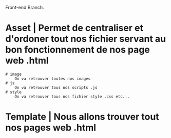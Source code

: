 Front-end Branch.

# Asset  | Permet de centraliser et d'ordoner tout nos fichier servant au bon fonctionnement de nos page web .html
    # image
        On va retrouver toutes nos images
    # js
        On va retrouver tous nos scripts .js
    # style
        On va retrouver tous nos fichier style .css etc...

# Template | Nous allons trouver tout nos pages web .html 